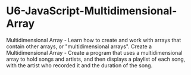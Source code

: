 # U6-JavaScript-Multidimensional-Array
 
Multidimensional Array - Learn how to create and work with arrays that contain other arrays, or "multidimensional arrays".
Create a Multidimensional Array - Create a program that uses a multidimensional array to hold songs and artists, and then displays a playlist of each song, with the artist who recorded it and the duration of the song.